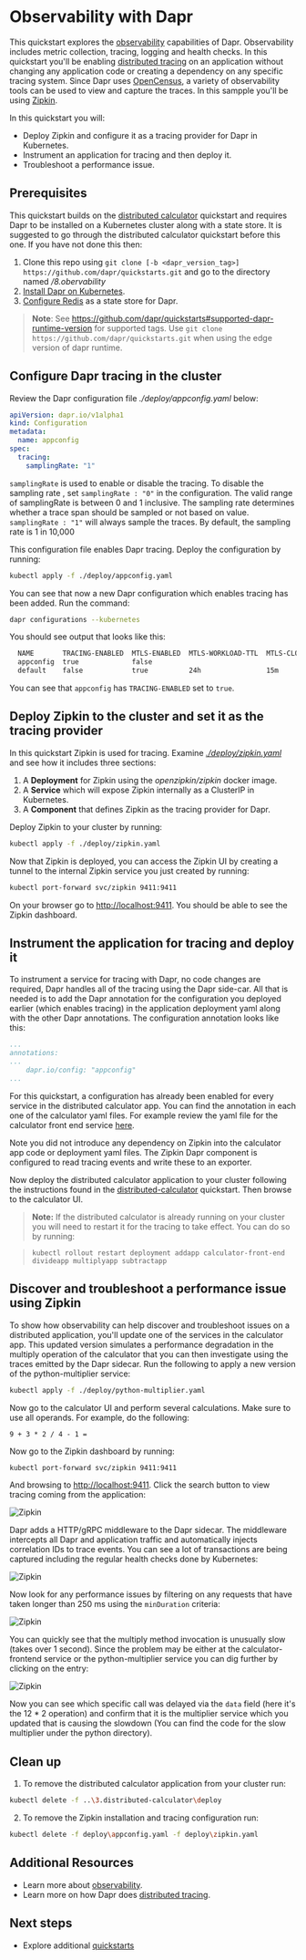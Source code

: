 # Observability with Dapr

This quickstart explores the [observability](https://docs.dapr.io/concepts/observability-concept/) capabilities of Dapr. Observability includes metric collection, tracing, logging and health checks. In this quickstart you'll be enabling [distributed tracing](https://docs.dapr.io/developing-applications/building-blocks/observability/tracing/) on an application without changing any application code or creating a dependency on any specific tracing system. Since Dapr uses [OpenCensus](https://opencensus.io/), a variety of observability tools can be used to view and capture the traces.  In this sampple you'll be using [Zipkin](https://zipkin.io/).

In this quickstart you will:

- Deploy Zipkin and configure it as a tracing provider for Dapr in Kubernetes.
- Instrument an application for tracing and then deploy it.
- Troubleshoot a performance issue.

## Prerequisites

This quickstart builds on the [distributed calculator](../distributed-calculator/README.md) quickstart and requires Dapr to be installed on a Kubernetes cluster along with a state store. It is suggested to go through the distributed calculator quickstart before this one. If you have not done this then:

1. Clone this repo using `git clone [-b <dapr_version_tag>] https://github.com/dapr/quickstarts.git` and go to the directory named */8.obervability*
2. [Install Dapr on Kubernetes](https://docs.dapr.io/getting-started/install-dapr/#install-dapr-on-a-kubernetes-cluster).
3. [Configure Redis](https://docs.dapr.io/getting-started/configure-redis/) as a state store for Dapr.

> **Note**: See https://github.com/dapr/quickstarts#supported-dapr-runtime-version for supported tags. Use `git clone https://github.com/dapr/quickstarts.git` when using the edge version of dapr runtime.
## Configure Dapr tracing in the cluster

Review the Dapr configuration file *./deploy/appconfig.yaml* below:

```yaml
apiVersion: dapr.io/v1alpha1
kind: Configuration
metadata:
  name: appconfig
spec:
  tracing:
    samplingRate: "1"
```

`samplingRate` is used to enable or disable the tracing. To disable the sampling rate ,
set `samplingRate : "0"` in the configuration. The valid range of samplingRate is between 0 and 1 inclusive. The sampling rate determines whether a trace span should be sampled or not based on value. `samplingRate : "1"` will always sample the traces. By default, the sampling rate is 1 in 10,000

This configuration file enables Dapr tracing. Deploy the configuration by running:

```bash
kubectl apply -f ./deploy/appconfig.yaml
```

You can see that now a new Dapr configuration which enables tracing has been added. Run the command:

```bash
dapr configurations --kubernetes
```

You should see output that looks like this:

```bash
  NAME       TRACING-ENABLED  MTLS-ENABLED  MTLS-WORKLOAD-TTL  MTLS-CLOCK-SKEW  
  appconfig  true             false                                             
  default    false            true          24h                15m              
```

You can see that `appconfig` has `TRACING-ENABLED` set to `true`.

## Deploy Zipkin to the cluster and set it as the tracing provider

In this quickstart Zipkin is used for tracing. Examine [*./deploy/zipkin.yaml*](./deploy/zipkin.yaml) and see how it includes three sections:

1. A **Deployment** for Zipkin using the *openzipkin/zipkin* docker image.
2. A **Service** which will expose Zipkin internally as a ClusterIP in Kubernetes.
3. A **Component** that defines Zipkin as the tracing provider for Dapr.

Deploy Zipkin to your cluster by running:

```bash
kubectl apply -f ./deploy/zipkin.yaml
```

Now that Zipkin is deployed, you can access the Zipkin UI by creating a tunnel to the internal Zipkin service you just created by running:

```bash
kubectl port-forward svc/zipkin 9411:9411
```

On your browser go to [http://localhost:9411](http://localhost:9411). You should be able to see the Zipkin dashboard.

## Instrument the application for tracing and deploy it

To instrument a service for tracing with Dapr, no code changes are required, Dapr handles all of the tracing using the Dapr side-car. All that is needed is to add the Dapr annotation for the configuration you deployed earlier (which enables tracing) in the application deployment yaml along with the other Dapr annotations. The configuration annotation looks like this:

```yaml
...
annotations:
...
    dapr.io/config: "appconfig"
...
 ```

For this quickstart, a configuration has already been enabled for every service in the distributed calculator app. You can find the annotation in each one of the calculator yaml files. For example review the yaml file for the calculator front end service [here](https://github.com/dapr/quickstarts/blob/master/distributed-calculator/deploy/react-calculator.yaml#L36).

Note you did not introduce any dependency on Zipkin into the calculator app code or deployment yaml files. The Zipkin Dapr component is configured to read tracing events and write these to an exporter.

Now deploy the distributed calculator application to your cluster following the instructions found in the [distributed-calculator](https://github.com/dapr/quickstarts/blob/master/distributed-calculator/README.md) quickstart. Then browse to the calculator UI.

> **Note:** If the distributed calculator is already running on your cluster you will need to restart it for the tracing to take effect. You can do so by running:

> `kubectl rollout restart deployment addapp calculator-front-end divideapp multiplyapp subtractapp`

## Discover and troubleshoot a performance issue using Zipkin

To show how observability can help discover and troubleshoot issues on a distributed application, you'll update one of the services in the calculator app. This updated version simulates a performance degradation in the multiply operation of the calculator that you can then investigate using the traces emitted by the Dapr sidecar. Run the following to apply a new version of the python-multiplier service:

```bash
kubectl apply -f ./deploy/python-multiplier.yaml
```

Now go to the calculator UI and perform several calculations. Make sure to use all operands. For example, do the following:

`9 + 3 * 2 / 4 - 1 =`

Now go to the Zipkin dashboard by running:

```bash
kubectl port-forward svc/zipkin 9411:9411
```

And browsing to [http://localhost:9411](http://localhost:9411). Click the search button to view tracing coming from the application:

![Zipkin](./img/zipkin-1.png)

Dapr adds a HTTP/gRPC middleware to the Dapr sidecar. The middleware intercepts all Dapr and application traffic and automatically injects correlation IDs to trace events. You can see a lot of transactions are being captured including the regular health checks done by Kubernetes:

![Zipkin](./img/zipkin-2.png)

Now look for any performance issues by filtering on any requests that have taken longer than 250 ms using the `minDuration` criteria:

![Zipkin](./img/zipkin-3.png)

You can quickly see that the multiply method invocation is unusually slow (takes over 1 second). Since the problem may be either at the calculator-frontend service or the python-multiplier service you can dig further by clicking on the entry:

![Zipkin](./img/zipkin-4.png)

Now you can see which specific call was delayed via the `data` field (here it's the 12 * 2 operation) and confirm that it is the multiplier service which you updated that is causing the slowdown (You can find the code for the slow multiplier under the python directory).

## Clean up

1. To remove the distributed calculator application from your cluster run:

```bash
kubectl delete -f ..\3.distributed-calculator\deploy
```

2. To remove the Zipkin installation and tracing configuration run:

```bash
kubectl delete -f deploy\appconfig.yaml -f deploy\zipkin.yaml
```

## Additional Resources

- Learn more about [observability](https://docs.dapr.io/concepts/observability-concept/).
- Learn more on how Dapr does [distributed tracing](https://docs.dapr.io/developing-applications/building-blocks/observability/tracing/).

## Next steps

- Explore additional [quickstarts](../README.md#quickstarts)